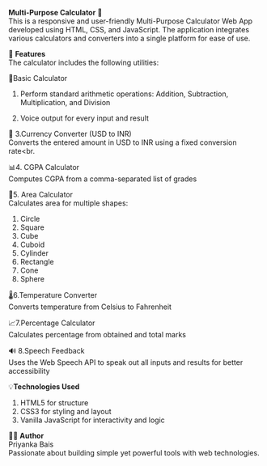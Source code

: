 <b>Multi-Purpose Calculator</b> 🔢<br>
This is a responsive and user-friendly Multi-Purpose Calculator Web App developed using HTML, CSS, and JavaScript. The application integrates various calculators and converters into a single platform for ease of use.

🚀 <b>Features</b><br>
The calculator includes the following utilities:

🔢Basic Calculator</br>
1. Perform standard arithmetic operations: Addition, Subtraction, Multiplication, and Division<br>

2. Voice output for every input and result

💱 3.Currency Converter (USD to INR)<br>
Converts the entered amount in USD to INR using a fixed conversion rate<br.

📊4. CGPA Calculator<br>
Computes CGPA from a comma-separated list of grades<br>

📐5. Area Calculator</br>
Calculates area for multiple shapes:
1. Circle
2. Square
3. Cube
4. Cuboid
5. Cylinder
6. Rectangle
7. Cone
8. Sphere

🌡️6.Temperature Converter<br>
Converts temperature from Celsius to Fahrenheit<br>

📈7.Percentage Calculator<br>
Calculates percentage from obtained and total marks<br>

🔊 8.Speech Feedback</br>
Uses the Web Speech API to speak out all inputs and results for better accessibility<br>

💡<b>Technologies Used</b><br>
1. HTML5 for structure
2. CSS3 for styling and layout
3. Vanilla JavaScript for interactivity and logic

🙋‍♀️ <b>Author</b><br>
Priyanka Bais<br>
Passionate about building simple yet powerful tools with web technologies.

